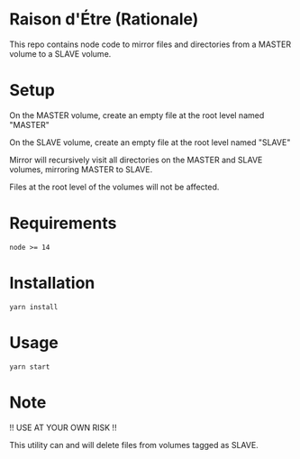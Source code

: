 # Raison d'Étre (Rationale)
This repo contains node code to mirror files and directories from a MASTER volume to a SLAVE volume.

# Setup
On the MASTER volume, create an empty file at the root level named "MASTER"

On the SLAVE volume, create an empty file at the root level named "SLAVE"

Mirror will recursively visit all directories on the MASTER and SLAVE volumes, mirroring MASTER to SLAVE.

Files at the root level of the volumes will not be affected.

# Requirements

`node >= 14`

# Installation

`yarn install`

# Usage

`yarn start`

# Note

!! USE AT YOUR OWN RISK !!

This utility can and will delete files from volumes tagged as SLAVE.
